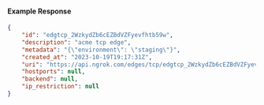 <!-- Code generated for API Clients. DO NOT EDIT. -->

#### Example Response

```json
{
	"id": "edgtcp_2WzkydZb6cEZBdVZFyevfhtb59w",
	"description": "acme tcp edge",
	"metadata": "{\"environment\": \"staging\"}",
	"created_at": "2023-10-19T19:17:31Z",
	"uri": "https://api.ngrok.com/edges/tcp/edgtcp_2WzkydZb6cEZBdVZFyevfhtb59w",
	"hostports": null,
	"backend": null,
	"ip_restriction": null
}
```
